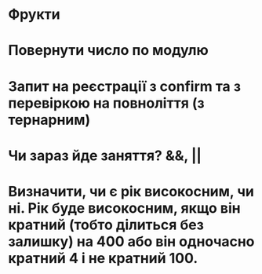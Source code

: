 # Фрукти
# Повернути число по модулю
# Запит на реєстрації з confirm та з перевіркою на повноліття (з тернарним)
# Чи зараз йде заняття? &&, ||
# Визначити, чи є рік високосним, чи ні. Рік буде високосним, якщо він кратний (тобто ділиться без залишку) на 400 або він одночасно кратний 4 і не кратний 100.
